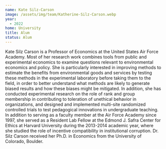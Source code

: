 ```yaml
---
name: Kate Silz-Carson
image: /assets/img/team/Katherine-Silz-Carson.webp
year:
  - 2022
home: University
title: Alum
status: Alum
---
```


Kate Silz Carson is a Professor of Economics at the United States Air Force Academy.  Most of her research work combines tools from public and experimental economics to examine questions relevant to environmental economics and policy.  She is particularly interested in improving methods to estimate the benefits from environmental goods and services by testing these methods in the experimental laboratory before taking them to the field, in order to better understand what methods are likely to generate biased results and how these biases might be mitigated.  In addition, she has conducted experimental research on the role of rank and group membership in contributing to toleration of unethical behavior in organizations, and designed and implemented multi-site randomized controlled trials to test pedagogical innovations in undergraduate teaching.  In addition to serving as a faculty member at the Air Force Academy since 1997, she served as a Resident Lab Fellow at the Edmond J. Safra Center for Ethics at Harvard University during the 2013-2014 academic year, where she studied the role of incentive compatibility in institutional corruption.  Dr. Silz Carson received her Ph.D. in Economics from the University of Colorado, Boulder.
